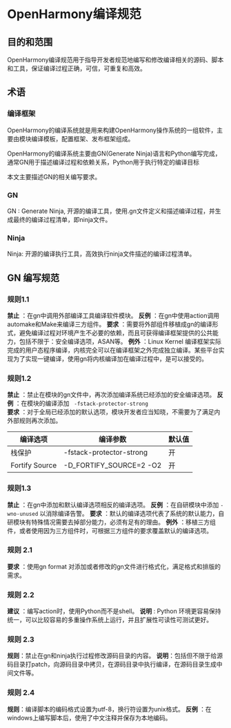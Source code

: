 # OpenHarmony编译规范

## 目的和范围

OpenHarmony编译规范用于指导开发者规范地编写和修改编译相关的源码、脚本和工具，保证编译过程正确，可信，可重复和高效。

## 术语

### 编译框架

OpenHarmony的编译系统就是用来构建OpenHarmony操作系统的一组软件，主要由模块编译模板，配置框架、发布框架组成。

OpenHarmony的编译系统主要由GN(Generate Ninja)语言和Python编写完成，通常GN用于描述编译过程和依赖关系，Python用于执行特定的编译目标

本文主要描述GN的相关编写要求。

### GN

GN : Generate Ninja,   开源的编译工具，使用.gn文件定义和描述编译过程，并生成最终的编译过程清单，即ninja文件。

### Ninja

Ninja: 开源的编译执行工具，高效执行ninja文件描述的编译过程清单。

## GN 编写规范

### 规则1.1  

**禁止** ：在gn中调用外部编译工具编译软件模块。
**反例** ：在gn中使用action调用automake和Make来编译三方组件。
**要求**  ：需要将外部组件移植成gn的编译形式，避免编译过程对环境产生不必要的依赖，而且可获得编译框架提供的公共能力，包括不限于：安全编译选项，ASAN等。
**例外**  ：Linux Kernel 编译框架实际完成的用户态程序编译，内核完全可以在编译框架之外完成独立编译。某些平台实现为了实现一键编译，使用gn将内核编译加在编译过程中，是可以接受的。

### 规则1.2

**禁止** ：禁止在模块的gn文件中，再次添加编译系统已经添加的安全编译选项。
**反例** ：在模块的编译添加 `` -fstack-protector-strong``	
**要求**  ：对于全局已经添加的默认选项，模块开发者应当知晓，不需要为了满足内外部规则再次添加。

| 编译选项  | 编译参数  | 默认值  |
|--|--|--|
| 栈保护  |  -fstack-protector-strong |  开 |
| Fortify Source  |  -D_FORTIFY_SOURCE=2 -O2 |  开 |

### 规则1.3

**禁止** ：在gn中添加和默认编译选项相反的编译选项。
**反例** ：在自研模块中添加 ``-wno-unused`` 以消除编译告警。
**要求**  ：默认的编译选项代表了系统的默认能力，自研模块有特殊情况需要去掉部分能力，必须有足有的理由。
**例外**  ：移植三方组件，或者使用因为三方组件时，可根据三方组件的要求覆盖默认的编译选项。

### 规则 2.1

**要求** ：使用gn format 对添加或者修改的gn文件进行格式化，满足格式和排版的需求。

### 规则 2.2

**建议** ：编写action时，使用Python而不是shell。
**说明** :  Python 环境更容易保持统一，可以比较容易的多重操作系统上运行，并且扩展性可读性可测试更好。

### 规则 2.3
**规则**：禁止在gn和ninja执行过程修改源码目录的内容。
**说明**：包括但不限于给源码目录打patch，向源码目录中拷贝，在源码目录中执行编译，在源码目录生成中间文件等。

### 规则 2.4
**规则**：编译脚本的编码格式设置为utf-8，换行符设置为unix格式。
**反例** ：在windows上编写脚本后，使用了中文注释并保存为本地编码。



